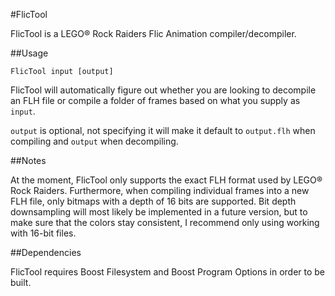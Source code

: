 #FlicTool

FlicTool is a LEGO&reg; Rock Raiders Flic Animation compiler/decompiler.

##Usage

```shell
FlicTool input [output]
```

FlicTool will automatically figure out whether you are looking to decompile an FLH file or compile a folder of frames based on what you supply as `input`.

`output` is optional, not specifying it will make it default to `output.flh` when compiling and `output` when decompiling.

##Notes

At the moment, FlicTool only supports the exact FLH format used by LEGO&reg; Rock Raiders. Furthermore, when compiling individual frames into a new FLH file, only bitmaps with a depth of 16 bits are supported. Bit depth downsampling will most likely be implemented in a future version, but to make sure that the colors stay consistent, I recommend only using working with 16-bit files.

##Dependencies

FlicTool requires Boost Filesystem and Boost Program Options in order to be built.
